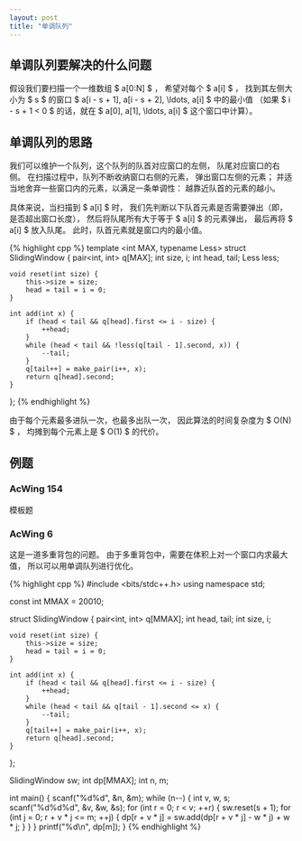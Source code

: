 ```yaml
---
layout: post
title: "单调队列"
---
```


## 单调队列要解决的什么问题

假设我们要扫描一个一维数组 $ a[0:N] $ ，
希望对每个 $ a[i] $ ，
找到其左侧大小为 $ s $ 的窗口 $ a[i - s + 1], a[i - s + 2], \ldots, a[i] $ 中的最小值
（如果 $ i - s + 1 < 0 $ 的话，就在 $ a[0], a[1], \ldots, a[i] $ 这个窗口中计算）。

## 单调队列的思路

我们可以维护一个队列，这个队列的队首对应窗口的左侧，
队尾对应窗口的右侧。
在扫描过程中，队列不断收纳窗口右侧的元素，
弹出窗口左侧的元素；
并适当地舍弃一些窗口内的元素，以满足一条单调性：
越靠近队首的元素的越小。

具体来说，当扫描到 $ a[i] $ 时，
我们先判断以下队首元素是否需要弹出（即，是否超出窗口长度），
然后将队尾所有大于等于 $ a[i] $ 的元素弹出，
最后再将 $ a[i] $ 放入队尾。
此时，队首元素就是窗口内的最小值。

{% highlight cpp %}
template <int MAX, typename Less>
struct SlidingWindow {
    pair<int, int> q[MAX];
    int size, i;
    int head, tail;
    Less less;

    void reset(int size) {
        this->size = size;
        head = tail = i = 0;
    }

    int add(int x) {
        if (head < tail && q[head].first <= i - size) {
            ++head;
        }
        while (head < tail && !less(q[tail - 1].second, x)) {
            --tail;
        }
        q[tail++] = make_pair(i++, x);
        return q[head].second;
    }
};
{% endhighlight %}

由于每个元素最多进队一次，也最多出队一次，
因此算法的时间复杂度为 $ O(N) $ ，
均摊到每个元素上是 $ O(1) $ 的代价。

## 例题

### AcWing 154

模板题

### AcWing 6

这是一道多重背包的问题。
由于多重背包中，需要在体积上对一个窗口内求最大值，
所以可以用单调队列进行优化。

{% highlight cpp %}
#include <bits/stdc++.h>
using namespace std;

const int MMAX = 20010;

struct SlidingWindow {
    pair<int, int> q[MMAX];
    int head, tail;
    int size, i;

    void reset(int size) {
        this->size = size;
        head = tail = i = 0;
    }

    int add(int x) {
        if (head < tail && q[head].first <= i - size) {
            ++head;
        }
        while (head < tail && q[tail - 1].second <= x) {
            --tail;
        }
        q[tail++] = make_pair(i++, x);
        return q[head].second;
    }
};

SlidingWindow sw;
int dp[MMAX];
int n, m;

int main() {
    scanf("%d%d", &n, &m);
    while (n--) {
        int v, w, s;
        scanf("%d%d%d", &v, &w, &s);
        for (int r = 0; r < v; ++r) {
            sw.reset(s + 1);
            for (int j = 0; r + v * j <= m; ++j) {
                dp[r + v * j] = sw.add(dp[r + v * j] - w * j) + w * j;
            }
        }
    }
    printf("%d\n", dp[m]);
}
{% endhighlight %}
